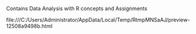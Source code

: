Contains Data Analysis with R concepts and Assignments

file:///C:/Users/Administrator/AppData/Local/Temp/RtmpMNSaAJ/preview-12508a9498b.html
